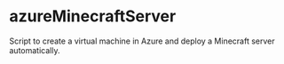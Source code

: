 # azureMinecraftServer
Script to create a virtual machine in Azure and deploy a Minecraft server automatically.
